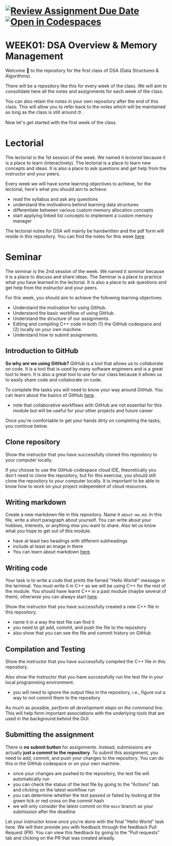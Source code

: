 [![Review Assignment Due Date](https://classroom.github.com/assets/deadline-readme-button-24ddc0f5d75046c5622901739e7c5dd533143b0c8e959d652212380cedb1ea36.svg)](https://classroom.github.com/a/9w7uG00u)
[![Open in Codespaces](https://classroom.github.com/assets/launch-codespace-7f7980b617ed060a017424585567c406b6ee15c891e84e1186181d67ecf80aa0.svg)](https://classroom.github.com/open-in-codespaces?assignment_repo_id=11584605)
=======

# WEEK01: DSA Overview & Memory Management

Welcome :wave: to the repository for the first class of DSA (Data Structures & Algorithms).

There will be a repository like this for every week of the class. We will aim to consolidate here all the notes and assignments for each week of the class.

You can also retain the notes in your own repository after the end of this class. This will allow you to refer back to the notes which will be maintained as long as the class is still around 🤓 .

Now let's get started with the first week of the class.

# Lectorial 

The lectorial is the 1st session of the week. We named it _lectorial_ because it is a place to learn (interactively). The lectorial is a place to learn new concepts and ideas. It is also a place to ask questions and get help from the instructor and your peers.

Every week we will have some learning objectives to achieve, for the lectorial, here's what you should aim to achieve:
- read the syllabus and ask any questions
- understand the motivations behind learning data structures
- differentiate between various custom memory allocation concepts
- start applying linked list concepts to implement a custom memory manager

The lectorial notes for DSA will mainly be handwritten and the pdf form will reside in this repository. You can find the notes for this week [here](notes)

# Seminar

The seminar is the 2nd session of the week. We named it _seminar_ because it is a place to discuss and share ideas. The Seminar is a place to practice what you have learned in the lectorial. It is also a place to ask questions and get help from the instructor and your peers.

For this week, you should aim to achieve the following learning objectives:
- Understand the motivation for using GitHub.
- Understand the basic workflow of using GitHub.
- Understand the structure of our assignments.
- Editing and compiling C++ code in both (1) the GitHub codespace and (2) locally on your own machine.
- Understand how to submit assignments.

## Introduction to GitHub

**So why are we using GitHub?**
GitHub is a tool that allows us to collaborate on code. It is a tool that is used by many software engineers and is a great tool to learn. It is also a great tool to use for our class because it allows us to easily share code and collaborate on code.

To complete the tasks you will need to know your way around GitHub. You can learn about the basics of GitHub [here](github-fundamentals.md).
- note that collaborative workflows with GitHub are not essential for this module but will be useful for your other projects and future career

Once you're comfortable to get your hands dirty on completing the tasks, you continue below.

## Clone repository

Show the instructor that you have successfully cloned this repository to your computer locally.

If you choose to use the GitHub codespace cloud IDE, theoretically you don't need to clone the repository, but for this exercise, you should still clone the repository to your computer locally. It is important to be able to know how to work on your project independent of cloud resources.

## Writing markdown

Create a new markdown file in this repository. Name it `about-me.md`. In this file, write a short paragraph about yourself. You can write about your hobbies, interests, or anything else you want to share. Also let us know what you hope to get out of this module.
- have at least two headings with different subheadings
- include at least an image in there
- You can learn about markdown [here](https://guides.github.com/features/mastering-markdown/).

## Writing code

Your task is to write a code that prints the famed "Hello World!" message in the terminal. You must write it in C++ as we will be using C++ for the rest of the module. You should have learnt C++ in a past module (maybe several of them), otherwise you can always start [here](https://www.learncpp.com/).

Show the instructor that you have successfully created a new C++ file in this repository.
- name it in a way the test file can find it
- you need to git add, commit, and push the file to the repository
- also show that you can see the file and commit history on GitHub

## Compilation and Testing

Show the instructor that you have successfully compiled the C++ file in this repository.

Also show the instructor that you have successfully run the test file in your local programming environment.
- you will need to ignore the output files in the repository, i.e., figure out a way to not commit them to the repository

As much as possible, _perform all development steps on the command line_. This will help form important associations with the underlying tools that are used in the background behind the GUI.

## Submitting the assignment

There is **no submit button** for assignments. Instead, submissions are actually **just a commit to the repository**. To submit this assignment, you need to add, commit, and push your changes to the repository. You can do this in the GitHub codespace or on your own machine.
- once your changes are pushed to the repository, the test file will automatically run
- you can check the status of the test file by going to the "Actions" tab and clicking on the latest workflow run
- you can determine whether the test passed or failed by looking at the green tick or red cross on the commit hash
- we will only consider the latest commit on the `main` branch as your submission after the deadline

Let your instructor know once you're done with the final "Hello World" task here. We will then provide you with feedback through the feedback Pull Request (PR). You can view this feedback by going to the "Pull requests" tab and clicking on the PR that was created already.
